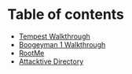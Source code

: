 # Table of contents

* [Tempest Walkthrough](README.md)
* [Boogeyman 1 Walkthrough](boogeyman-1-walkthrough.md)
* [RootMe](rootme.md)
* [Attacktive Directory](attacktive-directory.md)
